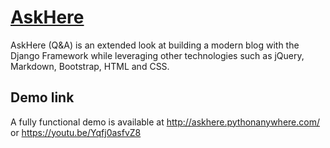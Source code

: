 <h1><a href="http://askhere.pythonanywhere.com/">AskHere</a></h1>

AskHere (Q&A) is an extended look at building a modern blog with the Django Framework while leveraging other technologies such as jQuery, Markdown, Bootstrap, HTML and CSS.

## Demo link
A fully functional demo is available at http://askhere.pythonanywhere.com/ or https://youtu.be/Yqfj0asfvZ8
